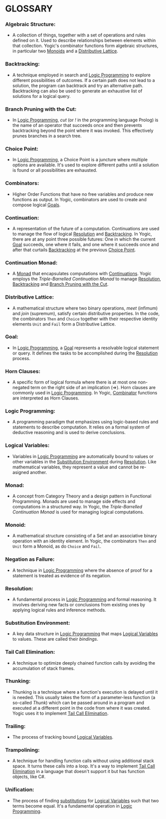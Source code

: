 # **GLOSSARY**

### **Algebraic Structure**:

* A collection of things, together with a set of operations and rules defined
  on it. Used to describe relationships between elements within that
  collection. Yogic's combinator functions form algebraic structures, in
  particular two [Monoids](#Monoid) and a [Distributive
  Lattice](#Distributive-Lattice).

### **Backtracking**:

* A technique employed in search and [Logic Programming](#Logic-Programming)
  to explore different possibilities of outcomes. If a certain path does not
  lead to a solution, the program can backtrack and try an alternative path.
  Backtracking can also be used to generate an exhaustive list of solutions
  for a logical query.

### **Branch Pruning with the Cut**:

* In [Logic Programming](#Logic-Programming), *cut* (or *!* in the programming
  language Prolog) is the name of an operator that succeeds once and then
  prevents backtracking beyond the point where it was invoked. This
  effectively prunes branches in a search tree.

### **Choice Point**:

* In [Logic Programming](#Logic-Programming), a Choice Point is a juncture
  where multiple options are available. It's used to explore different paths
  until a solution is found or all possibilities are exhausted.

### **Combinators**:

* Higher Order Functions that have no free variables and produce new functions
  as output. In Yogic, combinators are used to create and compose logical
  [Goals](#Goal).

### **Continuation**:

* A representation of the future of a computation. Continuations are used to
  manage the flow of logical [Resolution](#Resolution) and
  [Backtracking](#Backtracking). In Yogic, there are at any point three
  possible futures: One in which the current [Goal](#Goal) succeeds, one where
  it fails, and one where it succeeds once and after that curtails
  [Backtracking](#Backtracking) at the previous [Choice Point](#Choice-Point).

### **Continuation Monad**:

* A [Monad](#Monad) that encapsulates computations with
  [Continuations](#Continuation). Yogic employs the *Triple-Barrelled
  Continuation Monad* to manage [Resolution](#Resolution),
  [Backtracking](#Backtracking) and [Branch Pruning with the
  Cut](#Branch-Pruning-with-the-Cut).

### **Distributive Lattice**:

* A mathematical structure where two binary operations, *meet* (infimum) and
  *join* (supremum), satisfy certain distributive properties. In the code, the
  combinators `Then` and `Choice` together with their respective identity
  elements `Unit` and `Fail` form a Distributive Lattice.

### **Goal**:

* In [Logic Programming](#Logic-Programming), a [Goal](#Goal) represents a
  resolvable logical statement or query. It defines the tasks to be
  accomplished during the [Resolution](#Resolution) process.

### **Horn Clauses**:

* A specific form of logical formula where there is at most one non-negated
  term on the right side of an implication (⇒). Horn clauses are commonly
  used in [Logic Programming](#Logic-Programming). In Yogic,
  [Combinator](#Combinators) functions are interpreted as Horn Clauses.

### **Logic Programming**:

* A programming paradigm that emphasizes using logic-based rules and
  statements to describe computation. It relies on a formal system of
  deductive reasoning and is used to derive conclusions.

### **Logical Variables**:

* Variables in [Logic Programming](#Logic-Programming) are automatically bound
  to values or other variables in the [Substitution
  Environment](#Substitution-Environment) during [Resolution](#Resolution).
  Like mathematical variables, they represent a value and cannot be re-asigned
  another.

### **Monad**:

* A concept from Category Theory and a design pattern in Functional Programming.
  Monads are used to manage side effects and computations in a structured way. In
  Yogic, the *Triple-Barrelled Continuation Monad* is used for managing logical
  computations.

### **Monoid**:

* A mathematical structure consisting of a Set and an associative binary
  operation with an identity element. In Yogic, the combinators `Then` and
  `Unit` form a Monoid, as do `Choice` and `Fail`.

### **Negation as Failure**:

* A technique in [Logic Programming](#Logic-Programming) where the absence of
  proof for a statement is treated as evidence of its negation.

### **Resolution**:

* A fundamental process in [Logic Programming](#Logic-Programming) and formal
  reasoning. It involves deriving new facts or conclusions from existing ones
  by applying logical rules and inference methods.

### **Substitution Environment**:

* A key data structure in [Logic Programming](#Logic-Programming) that maps
  [Logical Variables](#Logical-Variables) to values. These are called their
  *bindings*.

### **Tail Call Elimination**:

* A technique to optimize deeply chained function calls by avoiding the
  accumulation of stack frames.

### **Thunking**:

* Thunking is a technique where a function's execution is delayed until it is
  needed. This usually takes the form of a parameter-less function (a
  so-called *Thunk*) which can be passed around in a program and executed at
  a different point in the code from where it was created. Yogic uses it to
  implement [Tail Call Elimination](#Tail-Call-Elimination).

### **Trailing**:

* The process of tracking bound [Logical Variables](#Logical-Variables).

### **Trampolining**:

* A technique for handling function calls without using additional stack
  space. It turns these calls into a loop. It's a way to implement [Tail Call
  Elimination](#Tail-Call-Elimination) in a language that doesn't support it
  but has function objects, like C#.

### **Unification**:

* The process of finding [substitutions](#Substitution-Environment) for
  [Logical Variables](#Logical-Variables) such that two terms become equal.
  It's a fundamental operation in [Logic Programming](#Logic-Programming).

